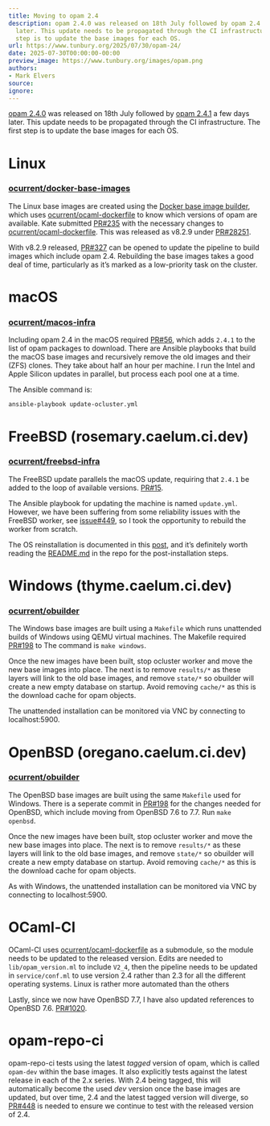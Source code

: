 ```yaml
---
title: Moving to opam 2.4
description: opam 2.4.0 was released on 18th July followed by opam 2.4.1 a few days
  later. This update needs to be propagated through the CI infrastructure. The first
  step is to update the base images for each OS.
url: https://www.tunbury.org/2025/07/30/opam-24/
date: 2025-07-30T00:00:00-00:00
preview_image: https://www.tunbury.org/images/opam.png
authors:
- Mark Elvers
source:
ignore:
---
```


<p><a href="https://opam.ocaml.org/blog/opam-2-4-0/">opam 2.4.0</a> was released on 18th July followed by <a href="https://opam.ocaml.org/blog/opam-2-4-1/">opam 2.4.1</a> a few days later. This update needs to be propagated through the CI infrastructure.  The first step is to update the base images for each OS.</p>

<h1>Linux</h1>

<h3><a href="https://github.com/ocurrent/docker-base-images">ocurrent/docker-base-images</a></h3>

<p>The Linux base images are created using the <a href="https://images.ci.ocaml.org">Docker base image builder</a>, which uses <a href="https://github.com/ocurrent/ocaml-dockerfile">ocurrent/ocaml-dockerfile</a> to know which versions of opam are available. Kate submitted <a href="https://github.com/ocurrent/ocaml-dockerfile/pull/235">PR#235</a> with the necessary changes to <a href="https://github.com/ocurrent/ocaml-dockerfile">ocurrent/ocaml-dockerfile</a>. This was released as v8.2.9 under <a href="https://github.com/ocaml/opam-repository/pull/28251">PR#28251</a>.</p>

<p>With v8.2.9 released, <a href="https://github.com/ocurrent/docker-base-images/pull/327">PR#327</a> can be opened to update the pipeline to build images which include opam 2.4. Rebuilding the base images takes a good deal of time, particularly as it’s marked as a low-priority task on the cluster.</p>

<h1>macOS</h1>

<h3><a href="https://github.com/ocurrent/macos-infra">ocurrent/macos-infra</a></h3>

<p>Including opam 2.4 in the macOS required <a href="https://github.com/ocurrent/macos-infra/pull/56">PR#56</a>, which adds <code class="language-plaintext highlighter-rouge">2.4.1</code> to the list of opam packages to download. There are Ansible playbooks that build the macOS base images and recursively remove the old images and their (ZFS) clones. They take about half an hour per machine. I run the Intel and Apple Silicon updates in parallel, but process each pool one at a time.</p>

<p>The Ansible command is:</p>

<div class="language-sh highlighter-rouge"><div class="highlight"><pre class="highlight"><code>ansible-playbook update-ocluster.yml
</code></pre></div></div>

<h1>FreeBSD (rosemary.caelum.ci.dev)</h1>

<h3><a href="https://github.com/ocurrent/freebsd-infra">ocurrent/freebsd-infra</a></h3>

<p>The FreeBSD update parallels the macOS update, requiring that <code class="language-plaintext highlighter-rouge">2.4.1</code> be added to the loop of available versions. <a href="https://github.com/ocurrent/freebsd-infra/pull/15">PR#15</a>.</p>

<p>The Ansible playbook for updating the machine is named <code class="language-plaintext highlighter-rouge">update.yml</code>. However, we have been suffering from some reliability issues with the FreeBSD worker, see <a href="https://github.com/ocurrent/opam-repo-ci/issues/449">issue#449</a>, so I took the opportunity to rebuild the worker from scratch.</p>

<p>The OS reinstallation is documented in this <a href="https://www.tunbury.org/2025/05/06/freebsd-uefi/">post</a>, and it’s definitely worth reading the <a href="https://github.com/ocurrent/freebsd-infra/blob/master/README.md">README.md</a> in the repo for the post-installation steps.</p>

<h1>Windows (thyme.caelum.ci.dev)</h1>

<h3><a href="https://github.com/ocurrent/obuilder">ocurrent/obuilder</a></h3>

<p>The Windows base images are built using a <code class="language-plaintext highlighter-rouge">Makefile</code> which runs unattended builds of Windows using QEMU virtual machines. The Makefile required <a href="https://github.com/ocurrent/obuilder/pull/198">PR#198</a> to The command is <code class="language-plaintext highlighter-rouge">make windows</code>.</p>

<p>Once the new images have been built, stop ocluster worker and move the new base images into place.
The next is to remove <code class="language-plaintext highlighter-rouge">results/*</code> as these layers will link to the old base images, and remove <code class="language-plaintext highlighter-rouge">state/*</code> so obuilder will create a new empty database on startup. Avoid removing <code class="language-plaintext highlighter-rouge">cache/*</code> as this is the download cache for opam objects.</p>

<p>The unattended installation can be monitored via VNC by connecting to localhost:5900.</p>

<h1>OpenBSD (oregano.caelum.ci.dev)</h1>

<h3><a href="https://github.com/ocurrent/obuilder">ocurrent/obuilder</a></h3>

<p>The OpenBSD base images are built using the same <code class="language-plaintext highlighter-rouge">Makefile</code> used for Windows. There is a seperate commit in <a href="https://github.com/ocurrent/obuilder/pull/198">PR#198</a> for the changes needed for OpenBSD, which include moving from OpenBSD 7.6 to 7.7. Run <code class="language-plaintext highlighter-rouge">make openbsd</code>.</p>

<p>Once the new images have been built, stop ocluster worker and move the new base images into place.
The next is to remove <code class="language-plaintext highlighter-rouge">results/*</code> as these layers will link to the old base images, and remove <code class="language-plaintext highlighter-rouge">state/*</code> so obuilder will create a new empty database on startup. Avoid removing <code class="language-plaintext highlighter-rouge">cache/*</code> as this is the download cache for opam objects.</p>

<p>As with Windows, the unattended installation can be monitored via VNC by connecting to localhost:5900.</p>

<h1>OCaml-CI</h1>

<p>OCaml-CI uses <a href="https://github.com/ocurrent/ocaml-dockerfile">ocurrent/ocaml-dockerfile</a> as a submodule, so the module needs to be updated to the released version. Edits are needed to <code class="language-plaintext highlighter-rouge">lib/opam_version.ml</code> to include <code class="language-plaintext highlighter-rouge">V2_4</code>, then the pipeline needs to be updated in <code class="language-plaintext highlighter-rouge">service/conf.ml</code> to use version 2.4 rather than 2.3 for all the different operating systems. Linux is rather more automated than the others</p>

<p>Lastly, since we now have OpenBSD 7.7, I have also updated references to OpenBSD 7.6. <a href="https://github.com/ocurrent/ocaml-ci/pull/1020">PR#1020</a>.</p>

<h1>opam-repo-ci</h1>

<p>opam-repo-ci tests using the latest <em>tagged</em> version of opam, which is called <code class="language-plaintext highlighter-rouge">opam-dev</code> within the base images. It also explicitly tests against the latest release in each of the 2.x series. With 2.4 being tagged, this will automatically become the used <em>dev</em> version once the base images are updated, but over time, 2.4 and the latest tagged version will diverge, so <a href="https://github.com/ocurrent/opam-repo-ci/pull/448">PR#448</a> is needed to ensure we continue to test with the released version of 2.4.</p>
